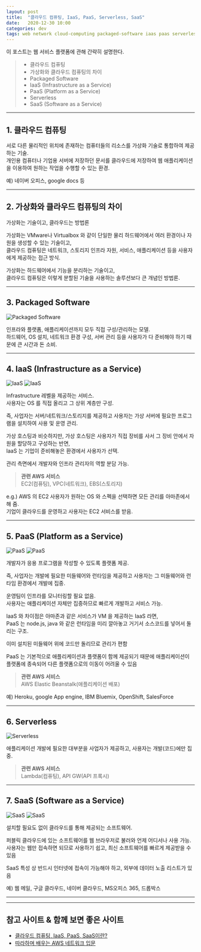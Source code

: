 ```yaml
---
layout: post
title:  "클라우드 컴퓨팅, IaaS, PaaS, Serverless, SaaS"
date:   2020-12-30 10:00
categories: dev
tags: web network cloud-computing packaged-software iaas paas serverless aas
---
```


이 포스트는 웹 서비스 플랫폼에 관해 간략히 설명한다.

> - 클라우드 컴퓨팅
> - 가상화와 클라우드 컴퓨팅의 차이
> - Packaged Software
> - IaaS (Infrastructure as a Service)
> - PaaS (Platform as a Service)
> - Serverless
> - SaaS (Software as a Service)

---

## 1. 클라우드 컴퓨팅

서로 다른 물리적인 위치에 존재하는 컴퓨터들의 리소스를 가상화 기술로 통합하여 제공하는 기술.  
개인용 컴퓨터나 기업용 서버에 저장하던 문서를 클라우드에 저장하여 웹 애플리케이션을 이용하여 원하는 작업을 수행할 수 있는 환경.

예) 네이버 오피스, google docs 등

---


## 2. 가상화와 클라우드 컴퓨팅의 차이

가상화는 기술이고, 클라우드는 방법론  

가상화는 VMware나 Virtualbox 와 같이 단일한 물리 하드웨어에서 여러 환경이나 자원을 생성할 수 있는 기술이고,  
클라우드 컴퓨팅은 네트워크, 스토리지 인프라 자원, 서비스, 애플리케이션 등을 사용자에게 제공하는 접근 방식.

가상화는 하드웨어에서 기능을 분리하는 기술이고,  
클라우드 컴퓨팅은 이렇게 분할된 기술을 사용하는 솔루션보다 큰 개념인 방법론.


---

## 3. Packaged Software

![Packaged Software](/assets/img/dev/2020/1230/packagedsw.png)

인프라와 플랫폼, 애플리케이션까지 모두 직접 구성/관리하는 모델.  
하드웨어, OS 설치, 네트워크 환경 구성, 서버 관리 등을 사용자가 다 준비해야 하기 때문에 큰 시간과 돈 소비.

---

## 4. IaaS (Infrastructure as a Service)

![IaaS](/assets/img/dev/2020/1230/iaas.png)
![IaaS](/assets/img/dev/2020/1230/iaas-1.png)

Infrastructure 레벨을 제공하는 서비스.  
사용자는 OS 를 직접 올리고 그 상위 계층만 구성.  

즉, 사업자는 서버/네트워크/스토리지를 제공하고 사용자는 가상 서버에 필요한 프로그램을 설치하여 사용 및 운영 관리.

가상 호스팅과 비슷하지만, 가상 호스팅은 사용자가 직접 장비를 사서 그 장비 안에서 자원을 할당하고 구성하는 반면,  
IaaS 는 기업이 준비해놓은 환경에서 사용자가 선택.

관리 측면에서 개발자와 인프라 관리자의 역할 분담 가능.

> **관련 AWS 서비스**  
> EC2(컴퓨팅), VPC(네트워크), EBS(스토리지)

e.g.) AWS 의 EC2
사용자가 원하는 OS 와 스펙을 선택하면 모든 관리를 아마존에서 해 줌.  
기업이 클라우드를 운영하고 사용자는 EC2 서비스를 받음.

---

## 5. PaaS (Platform as a Service)

![PaaS](/assets/img/dev/2020/1230/paas.png)
![PaaS](/assets/img/dev/2020/1230/paas-1.png)

개발자가 응용 프로그램을 작성할 수 있도록 플랫폼 제공.

즉, 사업자는 개발에 필요한 미들웨어와 런타임을 제공하고 사용자는 그 미들웨어와 런타임 환경에서 개발에 집중.

운영팀이 인프라를 모니터링할 필요 없음.  
사용자는 애플리케이션 자체만 집중하므로 빠르게 개발하고 서비스 가능.

IaaS 와 차이점은 아마존과 같은 서비스가 VM 을 제공하는 IaaS 라면,  
PaaS 는 node.js, java 와 같은 런타임을 미리 깔아놓고 거기서 소스코드를 넣어서 돌리는 구조.

이미 설치된 미들웨어 위에 코드만 돌리므로 관리가 편함

PaaS 는 기본적으로 애플리케이션과 플랫폼이 함께 제공되기 때문에 애플리케이션이 플랫폼에 종속되어 다른 플랫폼으로의 이동이 어려울 수 있음

> **관련 AWS 서비스**  
> AWS Elastic Beanstalk(애플리케이션 배포)

예) Heroku, google App engine, IBM Bluemix, OpenShift, SalesForce

---

## 6. Serverless

![Serverless](/assets/img/dev/2020/1230/serverless.png)

애플리케이션 개발에 필요한 대부분을 사업자가 제공하고, 사용자는 개발(코드)에만 집중.

> **관련 AWS 서비스**  
> Lambda(컴퓨팅), API GW(API 프록시)

---

## 7. SaaS (Software as a Service)

![SaaS](/assets/img/dev/2020/1230/saas.png)
![SaaS](/assets/img/dev/2020/1230/saas-1.png)

설치할 필요도 없이 클라우드를 통해 제공되는 소프트웨어.

퍼블릭 클라우드에 있는 소프트웨어를 웹 브라우저로 불러와 언제 어디서나 사용 가능.  
사용자는 웹만 접속하면 되므로 사용하기 쉽고, 최신 소프트웨어를 빠르게 제공받을 수 있음

SaaS 특성 상 반드시 인터넷에 접속이 가능해야 하고, 외부에 데이터 노출 리스트가 있음

예) 웹 메일, 구글 클라우드, 네이버 클라우드, MS오피스 365, 드롭박스

---


---

## 참고 사이트 & 함께 보면 좋은 사이트
* [클라우드 컴퓨팅, IaaS, PaaS, SaaS이란?](https://wnsgml972.github.io/network/2018/08/14/network_cloud-computing/)
* [따라하며 배우는 AWS 네트워크 입문](http://www.yes24.com/Product/Goods/93887402)